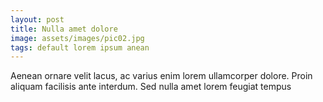 ```yaml
---
layout: post
title: Nulla amet dolore
image: assets/images/pic02.jpg
tags: default lorem ipsum anean
---
```

Aenean ornare velit lacus, ac varius enim lorem ullamcorper dolore. Proin aliquam facilisis ante interdum. Sed nulla amet lorem feugiat tempus
<!--excerpt-->